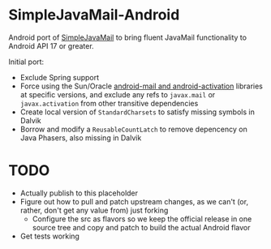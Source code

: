 # SimpleJavaMail-Android
Android port of [SimpleJavaMail](http://www.simplejavamail.org/) to bring fluent JavaMail functionality to Android API 17 or greater.

Initial port:

- Exclude Spring support
- Force using the Sun/Oracle [android-mail and android-activation](https://javaee.github.io/javamail/Android) libraries at specific versions, and exclude any refs to `javax.mail` or `javax.activation` from other transitive dependencies
- Create local version of `StandardCharsets` to satisfy missing symbols in Dalvik
- Borrow and modify a `ReusableCountLatch` to remove depencency on Java Phasers, also missing in Dalvik

# TODO
- Actually publish to this placeholder
- Figure out how to pull and patch upstream changes, as we can't (or, rather, don't get any value from) just forking
    - Configure the src as flavors so we keep the official release in one source tree and copy and patch to build the actual Android flavor
- Get tests working
